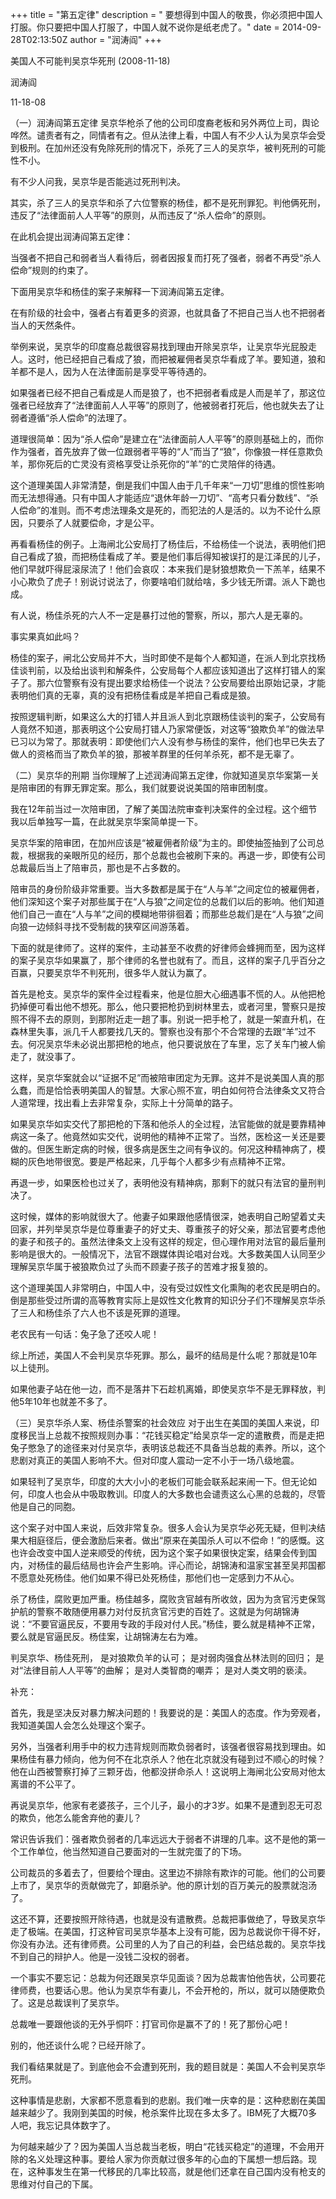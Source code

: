 +++
title = "第五定律"
description = " 要想得到中国人的敬畏，你必须把中国人打服。你只要把中国人打服了，中国人就不说你是纸老虎了。"
date = 2014-09-28T02:13:50Z
author = "润涛阎"
+++

美国人不可能判吴京华死刑 (2008-11-18)

润涛阎


11-18-08


（一）润涛阎第五定律
吴京华枪杀了他的公司印度裔老板和另外两位上司，舆论哗然。谴责者有之，同情者有之。但从法律上看，中国人有不少人认为吴京华会受到极刑。在加州还没有免除死刑的情况下，杀死了三人的吴京华，被判死刑的可能性不小。

有不少人问我，吴京华是否能逃过死刑判决。

其实，杀了三人的吴京华和杀了六位警察的杨佳，都不是死刑罪犯。判他俩死刑，违反了“法律面前人人平等”的原则，从而违反了“杀人偿命”的原则。

在此机会提出润涛阎第五定律：

当强者不把自己和弱者当人看待后，弱者因报复而打死了强者，弱者不再受“杀人偿命”规则的约束了。


下面用吴京华和杨佳的案子来解释一下润涛阎第五定律。

在有阶级的社会中，强者占有着更多的资源，也就具备了不把自己当人也不把弱者当人的天然条件。

举例来说，吴京华的印度裔总裁很容易找到理由开除吴京华，让吴京华光屁股走人。这时，他已经把自己看成了狼，而把被雇佣者吴京华看成了羊。要知道，狼和羊都不是人，因为人在法律面前是享受平等待遇的。

如果强者已经不把自己看成是人而是狼了，也不把弱者看成是人而是羊了，那这位强者已经放弃了“法律面前人人平等”的原则了，他被弱者打死后，他也就失去了让弱者遵循“杀人偿命”的法理了。

道理很简单：因为“杀人偿命”是建立在“法律面前人人平等”的原则基础上的，而你作为强者，首先放弃了做一位跟弱者平等的“人”而当了“狼”，你像狼一样任意欺负羊，那你死后的亡灵没有资格享受让杀死你的“羊”的亡灵陪伴的待遇。

这个道理美国人非常清楚，倒是我们中国人由于几千年来“一刀切”思维的惯性影响而无法想得通。只有中国人才能适应“退休年龄一刀切”、“高考只看分数线”、“杀人偿命”的准则。而不考虑法理条文是死的，而犯法的人是活的。以为不论什么原因，只要杀了人就要偿命，才是公平。

再看看杨佳的例子。上海闸北公安局打了杨佳后，不给杨佳一个说法，表明他们把自己看成了狼，而把杨佳看成了羊。要是他们事后得知被误打的是江泽民的儿子，他们早就吓得屁滚尿流了！他们会哀叹：本来我们是豺狼想欺负一下羔羊，结果不小心欺负了虎子！别说讨说法了，你要啥咱们就给啥，多少钱无所谓。派人下跪也成。

有人说，杨佳杀死的六人不一定是暴打过他的警察，所以，那六人是无辜的。

事实果真如此吗？

杨佳的案子，闸北公安局并不大，当时即使不是每个人都知道，在派人到北京找杨佳谈判前，以及给出谈判和解条件，公安局每个人都应该知道出了这样打错人的案子了。那六位警察有没有提出要求给杨佳一个说法？公安局要给出原始记录，才能表明他们真的无辜，真的没有把杨佳看成是羊把自己看成是狼。

按照逻辑判断，如果这么大的打错人并且派人到北京跟杨佳谈判的案子，公安局有人竟然不知道，那表明这个公安局打错人乃家常便饭，对这等“狼欺负羊”的做法早已习以为常了。那就表明：即使他们六人没有参与杨佳的案件，他们也早已失去了做人的资格而当了欺负羊的狼，那被羊群里的任何羊杀死，都不是无辜了。


（二）吴京华的刑期
当你理解了上述润涛阎第五定律，你就知道吴京华案第一关是陪审团的有罪无罪定案。那么，我们就要说说美国的陪审团制度。

我在12年前当过一次陪审团，了解了美国法院审查判决案件的全过程。这个细节我以后单独写一篇，在此就吴京华案简单提一下。

吴京华案的陪审团，在加州应该是“被雇佣者阶级”为主的。即使抽签抽到了公司总裁，根据我的亲眼所见的经历，那个总裁也会被刷下来的。再退一步，即使有公司总裁最后当上了陪审员，那也是不占多数的。

陪审员的身份阶级非常重要。当大多数都是属于在“人与羊”之间定位的被雇佣者，他们深知这个案子对那些属于在“人与狼”之间定位的总裁们以后的影响。他们知道他们自己一直在“人与羊”之间的模糊地带徘徊着；而那些总裁们是在“人与狼”之间向狼一边倾斜寻找不受制裁的狭窄区间游荡着。

下面的就是律师了。这样的案件，主动甚至不收费的好律师会蜂拥而至，因为这样的案子吴京华如果赢了，那个律师的名誉也就有了。而且，这样的案子几乎百分之百赢，只要吴京华不判死刑，很多华人就认为赢了。

首先是枪支。吴京华的案件全过程看来，他是位胆大心细遇事不慌的人。从他把枪扔掉便可看出他不想死。那么，他只要把枪扔到树林里去，或者河里，警察只是按照不得不去的原则，到那附近走一趟了事。别说一把手枪了，就是一架直升机，在森林里失事，派几千人都要找几天的。警察也没有那个不合常理的去跟“羊”过不去。何况吴京华未必说出那把枪的地点，他只要说放在了车里，忘了关车门被人偷走了，就没事了。

这样，吴京华案就会以“证据不足”而被陪审团定为无罪。这并不是说美国人真的那么蠢，而是恰恰表明美国人的智慧。大家心照不宣，明白如何符合法律条文又符合人道常理，找出看上去非常复杂，实际上十分简单的路子。

如果吴京华如实交代了那把枪的下落和他杀人的全过程，法官能做的就是要靠精神病这一条了。他竟然如实交代，说明他的精神不正常了。当然，医检这一关还是要做的。但医生断定病的时候，很多病是医生之间有争议的。何况这种精神病了，模糊的灰色地带很宽。要是严格起来，几乎每个人都多少有点精神不正常。

再退一步，如果医检也过关了，表明他没有精神病，那剩下的就只有法官的量刑判决了。

这时候，媒体的影响就很大了。他妻子如果跟他感情很深，她表明自己盼望着丈夫回家，并列举吴京华是位尊重妻子的好丈夫、尊重孩子的好父亲，那法官要考虑他的妻子和孩子的。虽然法律条文上没有这样的规定，但心理作用对法官的最后量刑影响是很大的。一般情况下，法官不跟媒体舆论唱对台戏。大多数美国人认同至少理解吴京华属于被狼欺负过了头而不顾妻子孩子的苦难才报复狼的。

这个道理美国人非常明白，中国人中，没有受过奴性文化熏陶的老农民是明白的。倒是那些受过所谓的高等教育实际上是奴性文化教育的知识分子们不理解吴京华杀了三人和杨佳杀了六人也不该是死罪的道理。

老农民有一句话：兔子急了还咬人呢！

综上所述，美国人不会判吴京华死罪。那么，最坏的结局是什么呢？那就是10年以上徒刑。

如果他妻子站在他一边，而不是落井下石趁机离婚，即使吴京华不是无罪释放，判他5年10年也就差不多了。


（三）吴京华杀人案、杨佳杀警案的社会效应
对于出生在美国的美国人来说，印度移民当上总裁不按照规则办事：“花钱买稳定”给吴京华一定的遣散费，而是走把兔子憋急了的途径来对付吴京华，表明该总裁还不具备当总裁的素养。所以，这个悲剧对真正的美国人影响不大。但对印度人震动一定不小于一场八级地震。

如果轻判了吴京华，印度的大大小小的老板们可能会联系起来闹一下。但无论如何，印度人也会从中吸取教训。印度人的大多数也会谴责这么心黑的总裁的，尽管他是自己的同胞。

这个案子对中国人来说，后效非常复杂。很多人会认为吴京华必死无疑，但判决结果大相庭径后，便会激励后来者。做出“原来在美国杀人可以不偿命！”的感慨。这也许会改变中国人逆来顺受的传统，因为这个案子如果很快定案，结果会传到国内，对杨佳的最后结局也许会产生影响。评心而论，胡锦涛和温家宝甚至吴邦国都不愿意处死杨佳。他们如果不得已处死杨佳，那他们也一定感到力不从心。

杀了杨佳，腐败更加严重。杨佳越多，腐败贪官越有所收敛，因为为贪官污吏保驾护航的警察不敢随便用暴力对付反抗贪官污吏的百姓了。这就是为何胡锦涛说：“不要官逼民反，不要用专政的手段对付人民。”杨佳，要么就是精神不正常，要么就是官逼民反。杨佳案，让胡锦涛左右为难。


判吴京华、杨佳死刑，
是对狼欺负羊的认可；
是对弱肉强食丛林法则的回归；
是对“法律目前人人平等”的曲解；
是对人类智商的嘲弄；
是对人类文明的亵渎。


补充：

首先，我是坚决反对暴力解决问题的！我要说的是：美国人的态度。作为旁观者，我知道美国人会怎么处理这个案子。

另外，当强者利用手中的权力违背规则而欺负弱者时，该强者很容易找到理由。如果杨佳有暴力倾向，他为何不在北京杀人？他在北京就没有碰到过不顺心的时候？他在山西被警察打掉了三颗牙齿，他都没拼命杀人！这说明上海闸北公安局对他太离谱的不公平了。

再说吴京华，他家有老婆孩子，三个儿子，最小的才3岁。如果不是遭到忍无可忍的欺负，他怎么能舍弃他的妻儿？

常识告诉我们：强者欺负弱者的几率远远大于弱者不讲理的几率。这不是他的第一个工作单位，他当然知道自己要面对的一生就完蛋了的下场。

公司裁员的多着去了，但要给个理由。这里边不排除有欺诈的可能。他们的公司要上市了，吴京华的贡献做完了，卸磨杀驴。他的原计划的百万美元的股票就泡汤了。

这还不算，还要按照开除待遇，也就是没有遣散费。总裁把事做绝了，导致吴京华走了极端。在美国，打这种官司吴京华基本上没有可能，因为总裁说你干得不好，你没有办法。还有律师费。公司里的人为了自己的利益，会巴结总裁的。吴京华找不到自己的辩护人。他是一没钱二没权的弱者。

一个事实不要忘记：总裁为何还跟吴京华见面谈？因为总裁害怕他告状，公司要花律师费，也要话心思。他认为吴京华有妻儿，不会开枪的，所以，就可以随便欺负了。这是总裁误判了吴京华。

总裁唯一要跟他谈的无外乎恫吓：打官司你是赢不了的！死了那份心吧！

别的，他还谈什么呢？已经开除了。

我们看结果就是了。到底他会不会遭到死刑，我的题目就是：美国人不会判吴京华死刑。

这种事情是悲剧，大家都不愿意看到的悲剧。我们唯一庆幸的是：这种悲剧在美国越来越少了。我刚到美国的时候，枪杀案件比现在多太多了。IBM死了大概70多人吧，我忘记具体数字了。

为何越来越少了？因为美国人当总裁当老板，明白“花钱买稳定”的道理，不会用开除的名义处理这种事。要给人家为你贡献过很多年的心血的下属想一想后路。现在，这种事发生在第一代移民的几率比较高，就是他们还拿在自己国内没有枪支的思维对付自己的下属。
